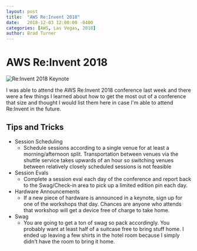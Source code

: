 ```yaml
---
layout: post
title:  "AWS Re:Invent 2018"
date:   2018-12-03 12:00:00 -0400
categories: [AWS, Las Vegas, 2018]
author: Brad Turner
---
```

# AWS Re:Invent 2018

<img src="https://photos.app.goo.gl/ZNnujmLPhcZFQBn7A" alt="Re:Invent 2018 Keynote" />

I was able to attend the AWS Re:Invent 2018 conference last week and there were a few things I learned about how to get the most out of a conference that size and thought I would list them here in case I'm able to attend Re:Invent in the future.

## Tips and Tricks
- Session Scheduling
  - Schedule sessions according to a single venue for at least a morning/afternoon split.  Transportation between venues via the shuttle service takes upwards of an hour so switching venues between relatively closely scheduled sessions is not feasible
- Session Evals
  - Complete a session eval each day of the conference and report back to the Swag/Check-in area to pick up a limited edition pin each day.
- Hardware Announcements
  - If a new piece of hardware is announced in a keynote, sign up for one of the workshops that day.  Chances are anyone who attends that workshop will get a device free of charge to take home.
- Swag
  - You are going to get a ton of swag so pack accordingly.  You probably want at least half of a suitcase free to bring stuff home.  I ended up leaving a few shirts in the hotel room because I simply didn't have the room to bring it home.